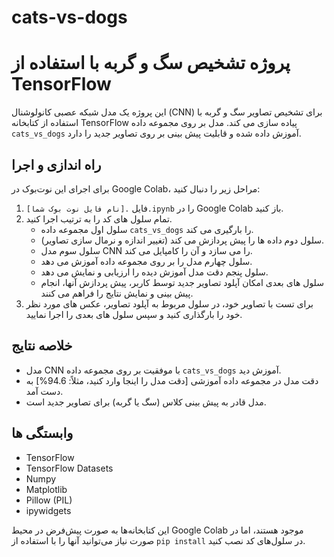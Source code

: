 # cats-vs-dogs
# پروژه تشخیص سگ و گربه با استفاده از TensorFlow

این پروژه یک مدل شبکه عصبی کانولوشنال (CNN) برای تشخیص تصاویر سگ و گربه با استفاده از کتابخانه TensorFlow پیاده سازی می کند. مدل بر روی مجموعه داده `cats_vs_dogs` آموزش داده شده و قابلیت پیش بینی بر روی تصاویر جدید را دارد.

## راه اندازی و اجرا

برای اجرای این نوت‌بوک در Google Colab، مراحل زیر را دنبال کنید:

1.  فایل `.[نام فایل نوت بوک شما].ipynb` را در Google Colab باز کنید.
2.  تمام سلول های کد را به ترتیب اجرا کنید.
    *   سلول اول مجموعه داده `cats_vs_dogs` را بارگیری می کند.
    *   سلول دوم داده ها را پیش پردازش می کند (تغییر اندازه و نرمال سازی تصاویر).
    *   سلول سوم مدل CNN را می سازد و آن را کامپایل می کند.
    *   سلول چهارم مدل را بر روی مجموعه داده آموزش می دهد.
    *   سلول پنجم دقت مدل آموزش دیده را ارزیابی و نمایش می دهد.
    *   سلول های بعدی امکان آپلود تصاویر جدید توسط کاربر، پیش پردازش آنها، انجام پیش بینی و نمایش نتایج را فراهم می کنند.
3.  برای تست با تصاویر خود، در سلول مربوط به آپلود تصاویر، عکس های مورد نظر خود را بارگذاری کنید و سپس سلول های بعدی را اجرا نمایید.

## خلاصه نتایج

*   مدل CNN با موفقیت بر روی مجموعه داده `cats_vs_dogs` آموزش دید.
*   دقت مدل در مجموعه داده آموزشی [دقت مدل را اینجا وارد کنید، مثلاً: 94.6%] به دست آمد.
*   مدل قادر به پیش بینی کلاس (سگ یا گربه) برای تصاویر جدید است.

## وابستگی ها

*   TensorFlow
*   TensorFlow Datasets
*   Numpy
*   Matplotlib
*   Pillow (PIL)
*   ipywidgets

این کتابخانه‌ها به صورت پیش‌فرض در محیط Google Colab موجود هستند، اما در صورت نیاز می‌توانید آنها را با استفاده از `pip install` در سلول‌های کد نصب کنید.
